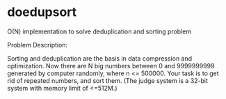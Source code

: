 # doedupsort

O(N) implementation to solve deduplication and sorting problem

Problem Description:

Sorting and deduplication are the basis in data compression and
optimization. Now there are N big numbers between 0 and 9999999999 generated
by computer randomly, where n <= 500000. Your task is to get rid of repeated
numbers, and sort them.  (The judge system is a 32-bit system with memory
limit of <=512M.)

